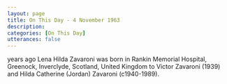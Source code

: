 ```yaml
---
layout: page
title: On This Day - 4 November 1963
description:
categories: [On This Day]
utterances: false
---
```


<span id="age1"></span> years ago Lena Hilda Zavaroni was born in Rankin Memorial Hospital, Greenock, Inverclyde, Scotland, United Kingdom to Victor Zavaroni (1939) and Hilda Catherine (Jordan) Zavaroni (c1940-1989).

<!-- Script for calculating number of years ago -->
<script>
var dob = '19631104';
var year = Number(dob.substr(0, 4));
var month = Number(dob.substr(4, 2)) - 1;
var day = Number(dob.substr(6, 2));
var today = new Date();
var age1 = today.getFullYear() - year;
if (today.getMonth() < month || (today.getMonth() == month && today.getDate() < day)) {
age1--;
}
document.getElementById("age1").innerHTML=age1;
</script>
